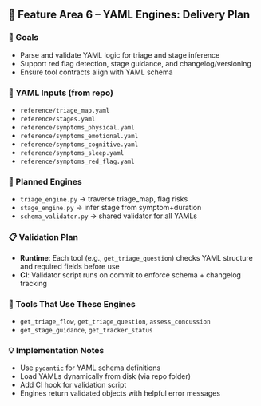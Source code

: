 ## 🧠 Feature Area 6 – YAML Engines: Delivery Plan

### 🎯 Goals
- Parse and validate YAML logic for triage and stage inference
- Support red flag detection, stage guidance, and changelog/versioning
- Ensure tool contracts align with YAML schema

### 🧱 YAML Inputs (from repo)
- `reference/triage_map.yaml`
- `reference/stages.yaml`
- `reference/symptoms_physical.yaml`
- `reference/symptoms_emotional.yaml`
- `reference/symptoms_cognitive.yaml`
- `reference/symptoms_sleep.yaml`
- `reference/symptoms_red_flag.yaml`

### 🧩 Planned Engines
- `triage_engine.py` → traverse triage_map, flag risks
- `stage_engine.py` → infer stage from symptom+duration
- `schema_validator.py` → shared validator for all YAMLs

### 📋 Validation Plan
- **Runtime**: Each tool (e.g., `get_triage_question`) checks YAML structure and required fields before use
- **CI**: Validator script runs on commit to enforce schema + changelog tracking

### 📘 Tools That Use These Engines
- `get_triage_flow`, `get_triage_question`, `assess_concussion`
- `get_stage_guidance`, `get_tracker_status`

### 💡 Implementation Notes
- Use `pydantic` for YAML schema definitions
- Load YAMLs dynamically from disk (via repo folder)
- Add CI hook for validation script
- Engines return validated objects with helpful error messages